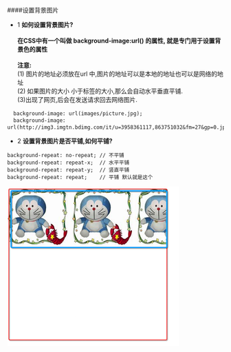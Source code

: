 ####设置背景图片


- 1 **如何设置背景图片?**<br><br>**在CSS中有一个叫做 background-image:url() 的属性, 就是专门用于设置背景色的属性**<br><br>**注意:**<br>(1) 图片的地址必须放在url 中,图片的地址可以是本地的地址也可以是网络的地址<br>(2) 如果图片的大小 小于标签的大小,那么会自动水平垂直平铺.<br> (3)出现了网页,后会在发送请求回去网络图片.

```
  background-image: url(images/picture.jpg);
  background-image: url(http://img3.imgtn.bdimg.com/it/u=3958361117,863751032&fm=27&gp=0.jpg);
```


- 2 **设置背景图片是否平铺,如何平铺?**

```
background-repeat: no-repeat; // 不平铺
background-repeat: repeat-x;  // 水平平铺
background-repeat: repeat-y;  // 竖直平铺
background-repeat: repeat;    // 平铺 默认就是这个
```
![](/assets/Snip20180703_5.png)



